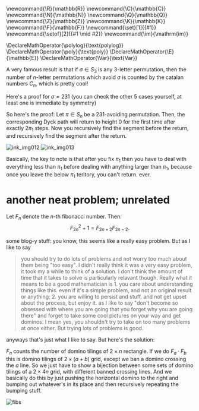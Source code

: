 \newcommand{\R}{\mathbb{R}}
\newcommand{\C}{\mathbb{C}}
\newcommand{\N}{\mathbb{N}}
\newcommand{\Q}{\mathbb{Q}}
\newcommand{\Z}{\mathbb{Z}}
\newcommand{\K}{\mathbb{K}}
\newcommand{\F}{\mathbb{F}}
\newcommand{\set}[1]{\{#1\}}
\newcommand{\setof}[2]{\{#1 \mid #2\}}
\newcommand{\im}{\mathrm{im}}

\DeclareMathOperator{\polylog}{\text{polylog}}
\DeclareMathOperator{\poly}{\text{poly}}
\DeclareMathOperator{\E}{\mathbb{E}}
\DeclareMathOperator{\Var}{\text{Var}}


A very famous result is that if $\sigma\in S_3$ is any $3$-letter
permutation, then the number of  $n$-letter permutations which
avoid $\sigma$ is counted by the catalan numbers $C_n$, which is
pretty cool!

Here's a proof for $\sigma=231$ (you can check the other $5$
cases yourself, at least one is immediate by symmetry)

So here's the proof:
Let $\pi\in S_n$ be a $231$-avoiding permutation.
Then, the corresponding Dyck path will return to height $0$ for
the first time after exactly $2\pi_1$ steps. Now you recursively
find the segment before the return, and recursively find the
segment after the return.

![ink_img012](src/images/ink_img012.png)
![ink_img013](src/images/ink_img013.png)

Basically, the key to note is that after you fix $\pi_1$ then you
have to deal with everything less than $\pi_1$ before dealing
with anything larger than $\pi_1$, because once you leave the
below $\pi_1$ teritory, you can't return. ever.


# another neat problem; unrelated
Let $F_n$ denote the $n$-th fibonacci number. Then:
$$F_{2n}^2 +1 = F_{2n+2}F_{2n-2}.$$

some blog-y stuff:
you know, this seems like a really easy problem. 
But as I like to say

> you should try to do lots of problems and not worry too much about them being "too easy". I didn't really think it was a very easy problem, it took my a while to think of a solution. I don't think the amount of time that it takes to solve is particularly relavant though. Really what it means to be a good mathematician is 1. you care about understanding things like this. even if it's a simple problem, and not an original result or anything; 2. you are willing to persist and stuff. and not get upset about the process, but enjoy it. as I like to say "don't become so obsessed with where you are going that you forget why you are going there" and forget to take some cool pictures on your way and get dominos. I mean yes, you shouldn't try to take on too many problems at once either. But trying lots of problems is good. 

anyways that's just what I like to say.
But here's the solution:

$F_n$ counts the number of domino tilings of $2\times n$
rectangle. If we do $F_a\cdot F_b$ this is domino tilings of
$2\times  (a+b)$ grid, except we ban a domino crossing the $a$
line. So we just have to show a bijection between some sets of
domino tilings of a $2\times 4n$ grid, with different banned
crossing lines. And we basically do this by just pushing the
horizontal domino to the right and bumping out whatever's in its
place and then recursively repeating the bumping stuff.

![fibs](src/images/fibs.jpeg)

